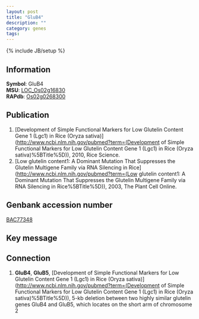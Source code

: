 ```yaml
---
layout: post
title: "GluB4"
description: ""
category: genes
tags: 
---
```

{% include JB/setup %}

## Information
__Symbol__: GluB4  
__MSU__: [LOC_Os02g16830](http://rice.plantbiology.msu.edu/cgi-bin/ORF_infopage.cgi?orf=LOC_Os02g16830)  
__RAPdb__: [Os02g0268300](http://rapdb.dna.affrc.go.jp/viewer/gbrowse_details/irgsp1?name=Os02g0268300)  

## Publication
1. [Development of Simple Functional Markers for Low Glutelin Content Gene 1 (Lgc1) in Rice (Oryza sativa)](http://www.ncbi.nlm.nih.gov/pubmed?term=(Development of Simple Functional Markers for Low Glutelin Content Gene 1 (Lgc1) in Rice (Oryza sativa)%5BTitle%5D)), 2010, Rice Science.
2. [Low glutelin content1: A Dominant Mutation That Suppresses the Glutelin Multigene Family via RNA Silencing in Rice](http://www.ncbi.nlm.nih.gov/pubmed?term=(Low glutelin content1: A Dominant Mutation That Suppresses the Glutelin Multigene Family via RNA Silencing in Rice%5BTitle%5D)), 2003, The Plant Cell Online.

## Genbank accession number
[BAC77348](http://www.ncbi.nlm.nih.gov/nuccore/BAC77348)

## Key message

## Connection
1. __GluB4__, __GluB5__, [Development of Simple Functional Markers for Low Glutelin Content Gene 1 (Lgc1) in Rice (Oryza sativa)](http://www.ncbi.nlm.nih.gov/pubmed?term=(Development of Simple Functional Markers for Low Glutelin Content Gene 1 (Lgc1) in Rice (Oryza sativa)%5BTitle%5D)), 5-kb deletion between two highly similar glutelin genes GluB4 and GluB5, which locates on the short arm of chromosome 2


